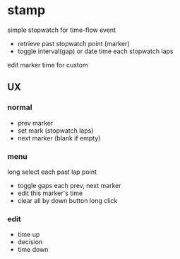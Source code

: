 # stamp

simple stopwatch for time-flow event

- retrieve past stopwatch point (marker)
- toggle interval(gap) or date time each stopwatch laps

edit marker time for custom 

## UX
 
### normal

- prev marker
- set mark (stopwatch laps)
- next marker (blank if empty)

### menu

long select each past lap point

- toggle gaps each prev, next marker
- edit this marker's time
- clear all by down button long click

### edit

- time up
- decision
- time down
